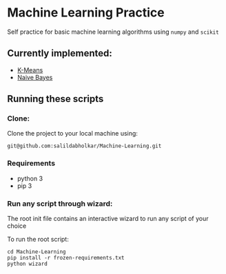 # Machine Learning Practice
Self practice for basic machine learning algorithms using
`numpy` and `scikit`

## Currently implemented:
* [K-Means](code/Kmeans.py)
* [Naive Bayes](code/naive_bayes.py)

## Running these scripts

### Clone:
Clone the project to your local machine using:

    git@github.com:salildabholkar/Machine-Learning.git

### Requirements
* python 3
* pip 3

### Run any script through wizard:
The root init file contains an interactive wizard to
run any script of your choice

To run the root script:

    cd Machine-Learning
    pip install -r frozen-requirements.txt
    python wizard
